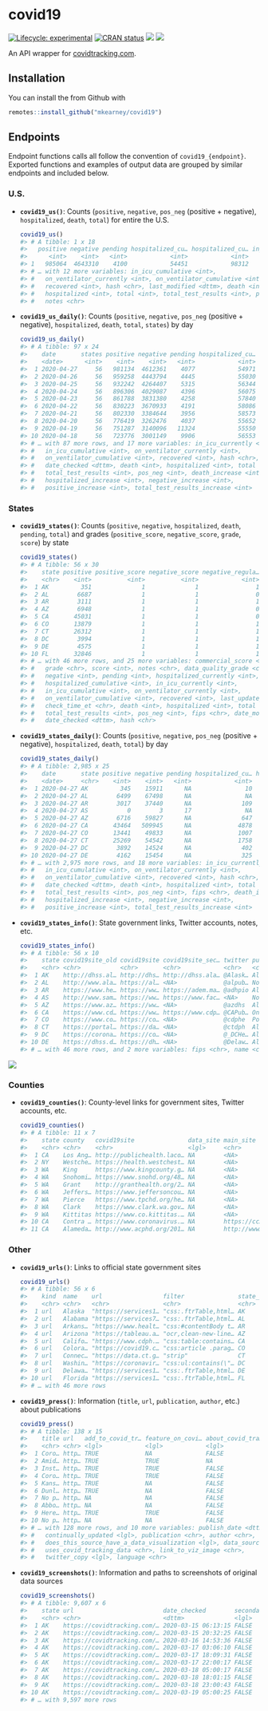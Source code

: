 
<!-- README.md is generated from README.Rmd. Please edit that file -->

# covid19

<!-- badges: start -->

[![Lifecycle:
experimental](https://img.shields.io/badge/lifecycle-experimental-orange.svg)](https://www.tidyverse.org/lifecycle/#experimental)
[![CRAN
status](https://www.r-pkg.org/badges/version/covid19)](https://CRAN.R-project.org/package=covid19)
[![](https://img.shields.io/github/last-commit/mkearney/covid19.svg)](https://github.com/mkearney/covid19/commits/master)
[![](https://img.shields.io/badge/devel%20version-0.0.1-greenyellow.svg)](https://github.com/mkearney/covid19)
<!-- badges: end -->

An API wrapper for [covidtracking.com](https://covidtracking.com/api/).

## Installation

You can install the from Github with

``` r
remotes::install_github("mkearney/covid19")
```

## Endpoints

Endpoint functions calls all follow the convention of
`covid19_{endpoint}`. Exported functions and examples of output data are
grouped by similar endpoints and included below.

### U.S.

  - **`covid19_us()`**: Counts (`positive`, `negative`, `pos_neg`
    (positive + negative), `hospitalized`, `death`, `total`) for entire
    the U.S.
    
    ``` r
    covid19_us()
    #> # A tibble: 1 x 18
    #>   positive negative pending hospitalized_cu… hospitalized_cu… in_icu_currently
    #>      <int>    <int>   <int>            <int>            <int>            <int>
    #> 1   985064  4643310    4100            54451            98312             9690
    #> # … with 12 more variables: in_icu_cumulative <int>,
    #> #   on_ventilator_currently <int>, on_ventilator_cumulative <int>,
    #> #   recovered <int>, hash <chr>, last_modified <dttm>, death <int>,
    #> #   hospitalized <int>, total <int>, total_test_results <int>, pos_neg <int>,
    #> #   notes <chr>
    ```

  - **`covid19_us_daily()`**: Counts (`positive`, `negative`, `pos_neg`
    (positive + negative), `hospitalized`, `death`, `total`, `states`)
    by day
    
    ``` r
    covid19_us_daily()
    #> # A tibble: 97 x 24
    #>    date       states positive negative pending hospitalized_cu… hospitalized_cu…
    #>    <date>      <int>    <int>    <int>   <int>            <int>            <int>
    #>  1 2020-04-27     56   981134  4612361    4077            54971            97782
    #>  2 2020-04-26     56   959258  4443794    4445            55030            95810
    #>  3 2020-04-25     56   932242  4264407    5315            56344            94743
    #>  4 2020-04-24     56   896306  4029087    4396            56075            93366
    #>  5 2020-04-23     56   861788  3831380    4258            57840            91108
    #>  6 2020-04-22     56   830223  3670933    4191            58086            89799
    #>  7 2020-04-21     56   802330  3384644    3956            58573            88301
    #>  8 2020-04-20     56   776419  3262476    4037            55652            86751
    #>  9 2020-04-19     56   751287  3140096   11324            55550            84670
    #> 10 2020-04-18     56   723776  3001149    9906            56553            82567
    #> # … with 87 more rows, and 17 more variables: in_icu_currently <int>,
    #> #   in_icu_cumulative <int>, on_ventilator_currently <int>,
    #> #   on_ventilator_cumulative <int>, recovered <int>, hash <chr>,
    #> #   date_checked <dttm>, death <int>, hospitalized <int>, total <int>,
    #> #   total_test_results <int>, pos_neg <int>, death_increase <int>,
    #> #   hospitalized_increase <int>, negative_increase <int>,
    #> #   positive_increase <int>, total_test_results_increase <int>
    ```

### States

  - **`covid19_states()`**: Counts (`positive`, `negative`,
    `hospitalized`, `death`, `pending`, `total`) and grades
    (`positive_score`, `negative_score`, `grade`, `score`) by state
    
    ``` r
    covid19_states()
    #> # A tibble: 56 x 30
    #>    state positive positive_score negative_score negative_regula…
    #>    <chr>    <int>          <int>          <int>            <int>
    #>  1 AK         351              1              1                1
    #>  2 AL        6687              1              1                0
    #>  3 AR        3111              1              1                1
    #>  4 AZ        6948              1              1                0
    #>  5 CA       45031              1              1                0
    #>  6 CO       13879              1              1                1
    #>  7 CT       26312              1              1                1
    #>  8 DC        3994              1              1                1
    #>  9 DE        4575              1              1                1
    #> 10 FL       32846              1              1                1
    #> # … with 46 more rows, and 25 more variables: commercial_score <int>,
    #> #   grade <chr>, score <int>, notes <chr>, data_quality_grade <chr>,
    #> #   negative <int>, pending <int>, hospitalized_currently <int>,
    #> #   hospitalized_cumulative <int>, in_icu_currently <int>,
    #> #   in_icu_cumulative <int>, on_ventilator_currently <int>,
    #> #   on_ventilator_cumulative <int>, recovered <int>, last_update_et <chr>,
    #> #   check_time_et <chr>, death <int>, hospitalized <int>, total <int>,
    #> #   total_test_results <int>, pos_neg <int>, fips <chr>, date_modified <dttm>,
    #> #   date_checked <dttm>, hash <chr>
    ```

  - **`covid19_states_daily()`**: Counts (`positive`, `negative`,
    `pos_neg` (positive + negative), `hospitalized`, `death`, `total`)
    by day
    
    ``` r
    covid19_states_daily()
    #> # A tibble: 2,985 x 25
    #>    date       state positive negative pending hospitalized_cu… hospitalized_cu…
    #>    <date>     <chr>    <int>    <int>   <int>            <int>            <int>
    #>  1 2020-04-27 AK         345    15911      NA               10               NA
    #>  2 2020-04-27 AL        6499    67498      NA               NA              872
    #>  3 2020-04-27 AR        3017    37440      NA              109               NA
    #>  4 2020-04-27 AS           0        3      17               NA               NA
    #>  5 2020-04-27 AZ        6716    59827      NA              647             1051
    #>  6 2020-04-27 CA       43464   509945      NA             4878               NA
    #>  7 2020-04-27 CO       13441    49833      NA             1007             2438
    #>  8 2020-04-27 CT       25269    54542      NA             1758               NA
    #>  9 2020-04-27 DC        3892    14524      NA              402               NA
    #> 10 2020-04-27 DE        4162    15454      NA              325               NA
    #> # … with 2,975 more rows, and 18 more variables: in_icu_currently <int>,
    #> #   in_icu_cumulative <int>, on_ventilator_currently <int>,
    #> #   on_ventilator_cumulative <int>, recovered <int>, hash <chr>,
    #> #   date_checked <dttm>, death <int>, hospitalized <int>, total <int>,
    #> #   total_test_results <int>, pos_neg <int>, fips <chr>, death_increase <int>,
    #> #   hospitalized_increase <int>, negative_increase <int>,
    #> #   positive_increase <int>, total_test_results_increase <int>
    ```

  - **`covid19_states_info()`**: State government links, Twitter
    accounts, notes, etc.
    
    ``` r
    covid19_states_info()
    #> # A tibble: 56 x 10
    #>    state covid19site_old covid19site covid19site_sec… twitter pui   pum   notes
    #>    <chr> <chr>           <chr>       <chr>            <chr>   <chr> <lgl> <chr>
    #>  1 AK    http://dhss.al… http://dhs… http://dhss.ala… @Alask… All … FALSE "Tot…
    #>  2 AL    http://www.ala… https://al… <NA>             @alpub… No d… FALSE "Neg…
    #>  3 AR    https://www.he… https://ww… https://adem.ma… @adhpio All … TRUE  "[4/…
    #>  4 AS    http://www.sam… https://ww… https://www.fac… <NA>    No D… FALSE "Ame…
    #>  5 AZ    https://www.az… https://ww… <NA>             @azdhs  All … FALSE "Das…
    #>  6 CA    https://www.cd… https://ww… https://www.cdp… @CAPub… Only… FALSE "Cal…
    #>  7 CO    https://www.co… https://co… <NA>             @cdphe  Posi… FALSE "Neg…
    #>  8 CT    https://portal… https://da… <NA>             @ctdph  All … FALSE "Neg…
    #>  9 DC    https://corona… https://co… <NA>             @_DCHe… All … FALSE "Pos…
    #> 10 DE    https://dhss.d… https://dh… <NA>             @Delaw… All … TRUE  "As …
    #> # … with 46 more rows, and 2 more variables: fips <chr>, name <chr>
    ```

![](man/figures/README-state-trajectories.png)

### Counties

  - **`covid19_counties()`**: County-level links for government sites,
    Twitter accounts, etc.
    
    ``` r
    covid19_counties()
    #> # A tibble: 11 x 7
    #>    state county   covid19site               data_site main_site   twitter pui   
    #>    <chr> <chr>    <chr>                     <lgl>     <chr>       <lgl>   <chr> 
    #>  1 CA    Los Ang… http://publichealth.laco… NA        <NA>        NA      No da…
    #>  2 NY    Westche… https://health.westchest… NA        <NA>        NA      No da…
    #>  3 WA    King     https://www.kingcounty.g… NA        <NA>        NA      No da…
    #>  4 WA    Snohomi… https://www.snohd.org/48… NA        <NA>        NA      All d…
    #>  5 WA    Grant    http://granthealth.org/2… NA        <NA>        NA      No da…
    #>  6 WA    Jeffers… https://www.jeffersoncou… NA        <NA>        NA      All d…
    #>  7 WA    Pierce   https://www.tpchd.org/he… NA        <NA>        NA      Only …
    #>  8 WA    Clark    https://www.clark.wa.gov… NA        <NA>        NA      All d…
    #>  9 WA    Kittitas https://www.co.kittitas.… NA        <NA>        NA      No da…
    #> 10 CA    Contra … https://www.coronavirus.… NA        https://cc… NA      <NA>  
    #> 11 CA    Alameda… http://www.acphd.org/201… NA        http://www… NA      <NA>
    ```

### Other

  - **`covid19_urls()`**: Links to official state government sites
    
    ``` r
    covid19_urls()
    #> # A tibble: 56 x 6
    #>    kind  name    url                 filter               state_id ssl_no_verify
    #>    <chr> <chr>   <chr>               <chr>                <chr>    <lgl>        
    #>  1 url   Alaska  "https://services1… "css:.ftrTable,html… AK       NA           
    #>  2 url   Alabama "https://services7… "css:.ftrTable,html… AL       NA           
    #>  3 url   Arkans… "https://www.healt… "css:#contentBody t… AR       NA           
    #>  4 url   Arizona "https://tableau.a… "ocr,clean-new-line… AZ       NA           
    #>  5 url   Califo… "https://www.cdph.… "css:table:contains… CA       NA           
    #>  6 url   Colora… "https://covid19.c… "css:article .parag… CO       NA           
    #>  7 url   Connec… "https://data.ct.g… "strip"              CT       NA           
    #>  8 url   Washin… "https://coronavir… "css:ul:contains(\"… DC       NA           
    #>  9 url   Delawa… "https://services1… "css:.ftrTable,html… DE       NA           
    #> 10 url   Florida "https://services1… "css:.ftrTable,html… FL       NA           
    #> # … with 46 more rows
    ```

  - **`covid19_press()`**: Information (`title`, `url`, `publication`,
    `author`, etc.) about publications
    
    ``` r
    covid19_press()
    #> # A tibble: 138 x 15
    #>    title url   add_to_covid_tr… feature_on_covi… about_covid_tra…
    #>    <chr> <chr> <lgl>            <lgl>            <lgl>           
    #>  1 Coro… http… TRUE             NA               FALSE           
    #>  2 Amid… http… TRUE             TRUE             NA              
    #>  3 Inst… http… TRUE             TRUE             FALSE           
    #>  4 Coro… http… TRUE             TRUE             FALSE           
    #>  5 Kans… http… TRUE             NA               FALSE           
    #>  6 Dunl… http… TRUE             NA               FALSE           
    #>  7 No p… http… NA               NA               FALSE           
    #>  8 Abbo… http… NA               NA               FALSE           
    #>  9 Here… http… TRUE             TRUE             FALSE           
    #> 10 No p… http… NA               NA               FALSE           
    #> # … with 128 more rows, and 10 more variables: publish_date <dttm>,
    #> #   continually_updated <lgl>, publication <chr>, author <chr>,
    #> #   does_this_source_have_a_data_visualization <lgl>, data_source <chr>,
    #> #   uses_covid_tracking_data <chr>, link_to_viz_image <chr>,
    #> #   twitter_copy <lgl>, language <chr>
    ```

  - **`covid19_screenshots()`**: Information and paths to screenshots of
    original data sources
    
    ``` r
    covid19_screenshots()
    #> # A tibble: 9,607 x 6
    #>    state url                         date_checked        secondary date     size
    #>    <chr> <chr>                       <dttm>              <lgl>     <chr>   <int>
    #>  1 AK    https://covidtracking.com/… 2020-03-15 06:13:15 FALSE     20200… 563460
    #>  2 AK    https://covidtracking.com/… 2020-03-15 20:32:25 FALSE     20200… 432003
    #>  3 AK    https://covidtracking.com/… 2020-03-16 14:53:36 FALSE     20200… 563460
    #>  4 AK    https://covidtracking.com/… 2020-03-17 03:06:10 FALSE     20200… 563522
    #>  5 AK    https://covidtracking.com/… 2020-03-17 18:09:31 FALSE     20200… 567852
    #>  6 AK    https://covidtracking.com/… 2020-03-17 22:00:17 FALSE     20200… 565619
    #>  7 AK    https://covidtracking.com/… 2020-03-18 05:00:17 FALSE     20200… 568859
    #>  8 AK    https://covidtracking.com/… 2020-03-18 18:01:15 FALSE     20200… 569429
    #>  9 AK    https://covidtracking.com/… 2020-03-18 23:00:43 FALSE     20200… 517287
    #> 10 AK    https://covidtracking.com/… 2020-03-19 05:00:25 FALSE     20200… 524988
    #> # … with 9,597 more rows
    ```
